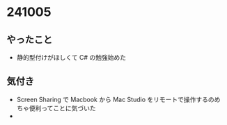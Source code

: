# 241005

## やったこと

- 静的型付けがほしくて C# の勉強始めた

## 気付き

- Screen Sharing で Macbook から Mac Studio をリモートで操作するのめちゃ便利ってことに気づいた
- 

